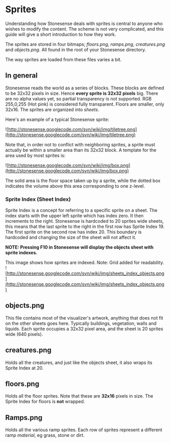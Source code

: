 # Sprites #
Understanding how Stonesense deals with sprites is central to anyone who wishes to modify the content. The scheme is not very complicated, and this guide will give a short introduction to how they work.

The sprites are stored in four bitmaps; _floors.png, ramps.png, creatures.png_ and _objects.png_. All found in the root of your Stonesense directory.

The way sprites are loaded from these files varies a bit.

## In general ##
Stonesense reads the world as a series of blocks.
These blocks are defined to be 32x32 pixels in size. Hence **every sprite is 32x32 pixels** big. There are no alpha values yet, so partial transparency is not supported. RGB 255,0,255 (Hot pink) is considered fully transparent. Floors are smaller, only 32x16. The sprites are organized into _sheets_.

Here's an example of a typical Stonesense sprite:

![http://stonesense.googlecode.com/svn/wiki/img/tiletree.png](http://stonesense.googlecode.com/svn/wiki/img/tiletree.png)

Note that, in order not to conflict with neighboring sprites, a sprite must actually be within a smaller area than its 32x32 block. A template for the area used by most sprites is:

![http://stonesense.googlecode.com/svn/wiki/img/box.png](http://stonesense.googlecode.com/svn/wiki/img/box.png)

The solid area is the floor space taken up by a sprite, while the dotted box indicates the volume above this area corresponding to one z-level.

### Sprite Index (Sheet Index) ###
Sprite Index is a concept for referring to a specific sprite on a sheet. The index starts with the upper left sprite which has index zero. It then increments to the right. Stonesense is hardcoded to 20 sprites wide sheets, this means that the last sprite to the right in the first row has Sprite Index 19. The first sprite on the second row has index 20. This boundary is hardcoded and changing the size of the sheet will not affect it.

**NOTE: Pressing F10 in Stonesense will display the objects sheet with sprite indexes.**

This image shows how sprites are indexed. Note: Grid added for readability.
![http://stonesense.googlecode.com/svn/wiki/img/sheets_index_objects.png](http://stonesense.googlecode.com/svn/wiki/img/sheets_index_objects.png)


## objects.png ##
This file contains most of the visualizer's artwork, anything that does not fit on the other sheets goes here. Typically buildings, vegetation, walls and liquids. Each sprite occupies a 32x32 pixel area, and the sheet is 20 sprites wide (640 pixels).

## creatures.png ##
Holds all the creatures, and just like the objects sheet, it also wraps its Sprite Index at 20.

## floors.png ##
Holds all the floor sprites. Note that these are **32x16** pixels in size. The Sprite Index for floors is **not** wrapped.

## Ramps.png ##
Holds all the various ramp sprites. Each row of sprites represent a different ramp _material_, eg grass, stone or dirt.